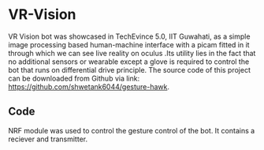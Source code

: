 # VR-Vision

VR Vision bot was showcased in TechEvince 5.0, IIT Guwahati, as a simple image processing based human-machine interface with a picam fitted in it through which we can see live reality on oculus .Its utility lies in the fact that no additional sensors or wearable except a glove is required to control the bot that runs on differential drive principle. The source code of this project can be downloaded from Github via link: https://github.com/shwetank6044/gesture-hawk.

## Code

NRF module was used to control the gesture control of the bot. It contains a reciever and transmitter. 
